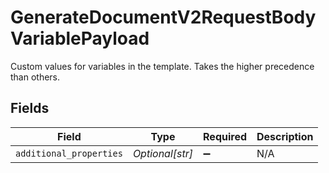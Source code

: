 # GenerateDocumentV2RequestBodyVariablePayload

Custom values for variables in the template. Takes the higher precedence than others.


## Fields

| Field                   | Type                    | Required                | Description             |
| ----------------------- | ----------------------- | ----------------------- | ----------------------- |
| `additional_properties` | *Optional[str]*         | :heavy_minus_sign:      | N/A                     |